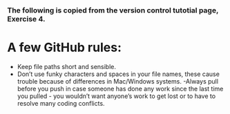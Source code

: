 ### The following is copied from the version control tutotial page, Exercise 4.

# A few GitHub rules:
- Keep file paths short and sensible.
- Don’t use funky characters and spaces in your file names, these cause trouble because of differences in Mac/Windows systems.
-Always pull before you push in case someone has done any work since the last time you pulled - you wouldn’t want anyone’s work to get lost or to have to resolve many coding conflicts.
